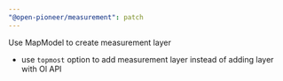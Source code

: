 ```yaml
---
"@open-pioneer/measurement": patch
---
```


Use MapModel to create measurement layer

- use `topmost` option to add measurement layer instead of adding layer with Ol API
